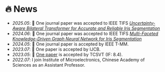 # 🔥 News 

- *2025.05*: 🎉 One journal paper was accepted to IEEE TIFS [_Uncertainty-Aware Bilateral Transformer for Accurate and Reliable Iris Segmentation_](https://ieeexplore.ieee.org/document/11015908)
- *2024.06*: 🎉 One journal paper was accepted to IEEE TIFS [_Multi-Faceted Knowledge-Driven Graph Neural Network for Iris Segmentation_](https://ieeexplore.ieee.org/document/10555436)
- *2024.05*: 🎉 One journal paper is accepted by IEEE T-MM.
- *2023.07*: 🎉 One paper is accepted by IJCB.
- *2023.05*: 🎉 [One paper](https://ieeexplore.ieee.org/document/10119236) is accepted by TCSVT (IF: 8.4).
- *2022.07*: I join Institute of Microelectronics, Chinese Academy of Sciences as an Assistant Professor.
